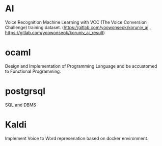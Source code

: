 # AI
Voice Recognition Machine Learning with VCC (The Voice Conversion Challenge) training dataset.
(https://gitlab.com/yoowonseok/koruniv_ai , https://gitlab.com/yoowonseok/koruniv_ai_result)
# ocaml
Design and Implementation of Programming Language and be accustomed to Functional Programming.

# postgrsql
SQL and DBMS

# Kaldi
Implement Voice to Word represenation based on docker environment.
